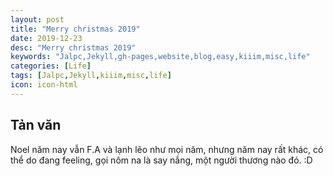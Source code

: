 ```yaml
---
layout: post
title: "Merry christmas 2019"
date: 2019-12-23
desc: "Merry christmas 2019"
keywords: "Jalpc,Jekyll,gh-pages,website,blog,easy,kiiim,misc,life"
categories: [Life]
tags: [Jalpc,Jekyll,kiiim,misc,life]
icon: icon-html
---
```

<h2>Tản văn</h2>
<p>Noel năm nay vẫn F.A và lạnh lẽo như mọi năm, nhưng năm nay rất khác, có thể do đang feeling, gọi nôm na là say nắng, một người thương nào đó. :D</p>
